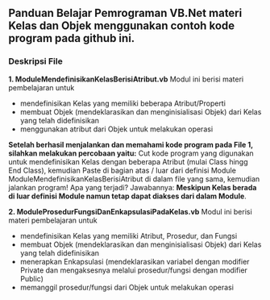 ## Panduan Belajar Pemrograman VB.Net materi Kelas dan Objek menggunakan contoh kode program pada github ini.

### Deskripsi File
**1. ModuleMendefinisikanKelasBerisiAtribut.vb**
   Modul ini berisi materi pembelajaran untuk
   - mendefinisikan Kelas yang memiliki beberapa Atribut/Properti
   - membuat Objek (mendeklarasikan dan menginisialisasi Objek) dari Kelas yang telah didefinisikan
   - menggunakan atribut dari Objek untuk melakukan operasi

**Setelah berhasil menjalankan dan memahami kode program pada File 1, silahkan melakukan percobaan yaitu:**
Cut kode program yang digunakan untuk mendefinisikan Kelas dengan beberapa Atribut (mulai Class hingg End Class), kemudian Paste di bagian atas / luar dari definisi Module ModuleMendefinisikanKelasBerisiAtribut di dalam file yang sama, kemudian jalankan program! Apa yang terjadi? Jawabannya: **Meskipun Kelas berada di luar definisi Module namun tetap dapat diakses dari dalam Module**.

**2. ModuleProsedurFungsiDanEnkapsulasiPadaKelas.vb**
   Modul ini berisi materi pembelajaran untuk
   - mendefinisikan Kelas yang memiliki Atribut, Prosedur, dan Fungsi
   - membuat Objek (mendeklarasikan dan menginisialisasi Objek) dari Kelas yang telah didefinisikan
   - menerapkan Enkapsulasi (mendeklarasikan variabel dengan modifier Private dan mengaksesnya melalui prosedur/fungsi dengan modifier Public)
   - memanggil prosedur/fungsi dari Objek untuk melakukan operasi
